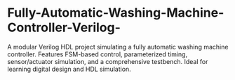 # Fully-Automatic-Washing-Machine-Controller-Verilog-
A modular Verilog HDL project simulating a fully automatic washing machine controller. Features FSM-based control, parameterized timing, sensor/actuator simulation, and a comprehensive testbench. Ideal for learning digital design and HDL simulation.
